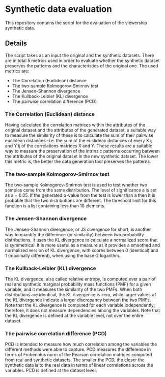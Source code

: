 # Synthetic data evaluation

This repository contains the script for the evaluation of the viewership synthetic data. 

## Details
The script takes as an input the original and the synthetic datasets. There are in total 5 metrics used in order to evaluate whether the synthetic dataset preserves the patterns and the characteristics of the original one.
The used metrics are:
- The Correlation (Euclidean) distance
- The two-sample Kolmogorov-Smirnov test
- The Jensen-Shannon divergence
- The Kullback-Leibler (KL) divergence
- The pairwise correlation difference (PCD)

### The Correlation (Euclidean) distance
Having calculated the correlation matrices within the attributes of the original dataset and the
attributes of the generated dataset, a suitable way to measure the similarity of these is to
calculate the sum of their pairwise euclidean distances -i.e. the sum of the euclidean distances
of every X ij and Y ij of the correlations matrices X and Y. These results are a suitable way to
measure the preservation of the intrinsic patterns occurring between the attributes of the original
dataset in the new synthetic dataset. The lower this metric is, the better the data generation tool
preserves the patterns.

### The two-sample Kolmogorov-Smirnov test
The two-sample Kolmogorov-Smirnov test is used to test whether two samples come from the same distribution.
The level of significance a is set as a = 0.05. If the generated p-value from the test is lower than a then it is probable that the two distributions are different. The threshold limit for this function is a list containing less than 10 elements.

### The Jensen-Shannon divergence
The Jensen-Shannon divergence, or JS divergence for short, is another way to quantify the difference (or similarity) between two probability distributions.
It uses the KL divergence to calculate a normalized score that is symmetrical. It is more useful as a measure as it provides a smoothed and normalized version of KL divergence, with scores between 0 (identical) and 1 (maximally different), when using the base-2 logarithm.

### The Kullback-Leibler (KL) divergence
The KL divergence, also called relative entropy, is computed over a pair of real and synthetic
marginal probability mass functions (PMF) for a given variable, and it measures the similarity of
the two PMFs. When both distributions are identical, the KL divergence is zero, while larger
values of the KL divergence indicate a larger discrepancy between the two PMFs. Note that the
KL divergence is computed for each variable independently; therefore, it does not measure
dependencies among the variables. Note that the KL divergence is defined at the variable level,
not over the entire dataset.

### The pairwise correlation difference (PCD)
PCD is intended to measure how much correlation among the variables the different methods
were able to capture. PCD measures the
difference in terms of Frobennius norm of the Pearson correlation matrices computed from real
and synthetic datasets. The smaller the PCD, the closer the synthetic data is to the real data in
terms of linear correlations across the variables. PCD is defined at the dataset level.